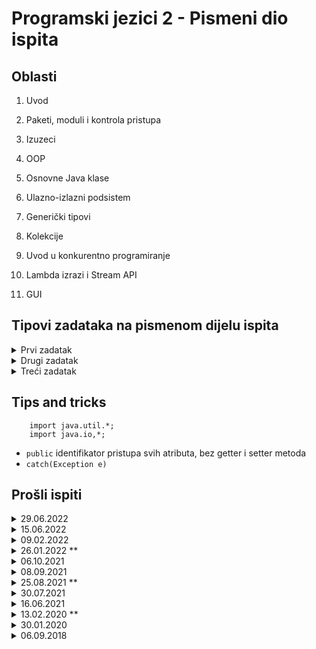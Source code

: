 # Programski jezici 2 - Pismeni dio ispita

## Oblasti

1. Uvod

2. Paketi, moduli i kontrola pristupa

3. Izuzeci

4. OOP

5. Osnovne Java klase

6. Ulazno-izlazni podsistem

7. Generički tipovi

8. Kolekcije

9. Uvod u konkurentno programiranje

10. Lambda izrazi i Stream API

11. GUI

## Tipovi zadataka na pismenom dijelu ispita

<details>
  <summary>Prvi zadatak</summary>
  
  
<p>
Akcenat je na konkurentnom programiranju i pravilnoj sinhronizaciji. Bitno je napraviti pravilnu hijerarhiju klasa i interfejsa.
</p>

==_NOTE_== Ne smijemo koristiti **instanceof** da provjerimo da li je roditelj dijete, to postižemo upotrebom interfejsa ili provjeravanjem nekog flega/atributa.

</details>

<details>
  <summary>Drugi zadatak</summary>

- I/O

</details>

<details>
  <summary>Treći zadatak</summary>


- Stream API
- 
</details>

## Tips and tricks

```
    import java.util.*;
    import java.io,*;
```
- `public` identifikator pristupa svih atributa, bez getter i setter metoda
- `catch(Exception e)`


## Prošli ispiti

<details>
  <summary>29.06.2022</summary>

1. Simulacija leta
2. Stream API Registar proizvoda
3. Simulacija RED
</details>

<details>
  <summary>15.06.2022</summary>

1. Orwell 1984 Big brother
2. Rad sa fajlovima
3. Generici + Predicate + Consumer ExampleData1
</details>

<details>
  <summary>09.02.2022</summary>

1. Trka vozila
2. Stream API + Rad sa fajlovima Filmovi
3. Pretraga direktorijuma Rad sa fajlovima + Stream API
</details>

<details>
  <summary>26.01.2022 **</summary>

1. Slanje poruka + FileWatcher
2. Simulacija rad sa fajlovima
3. Analiza rješenja ispitnih zadataka (paketi, klase, komentari)
</details>

<details>
  <summary>06.10.2021</summary>

1. Studentski izbori (.SAVE, .ELECTION, .REGISTER, .STATUS)
2. Rad sa fajlovima
3. Stream API Agencija za zapošljavanje
</details>

<details>
  <summary>08.09.2021</summary>

1. Obrada podataka kompanije (IMPORT, AUTO, SAVE, STATUS)
2. Stream API Studenti
3. UlancaniStek AddThread, RemoveThread
</details>

<details>
  <summary>25.08.2021 **</summary>

1. Virtuelna pošta
2. Rad sa fajlovima
3. Generici , Predicate, Podatak
</details>

<details>
  <summary>30.07.2021</summary>

1. Simulacija kupovine na kasi
2. Generici (Skladište, Podaci, Obavještenje , Alarmi)
3. FileWatcher + Rad sa fajlovima + Simulacija DailyQuotes 
</details>

<details>
  <summary>16.06.2021</summary>

1. Vojna plovila
2. Stream API Knjige
3. Pretraga direktorijuma Rad sa fajlovima + Stream API
</details>

<details>
  <summary>13.02.2020 **</summary>

1. Cirkus + Biljojedi + Mesojedi
2. Rad sa fajlovima + Rekurzija
3. ArrayOps
</details>

<details>
  <summary>30.01.2020</summary>

1. Trka vozila
2. Sakupljac_Watcher + rad sa fajlovima
3. Stream API | Zec
</details>

<details>
  <summary>06.09.2018</summary>

1. Sipanje goriva na benzinskoj pumpi
2. Rad sa fajl sistemom
3. Java NIO + Stream API
</details>


